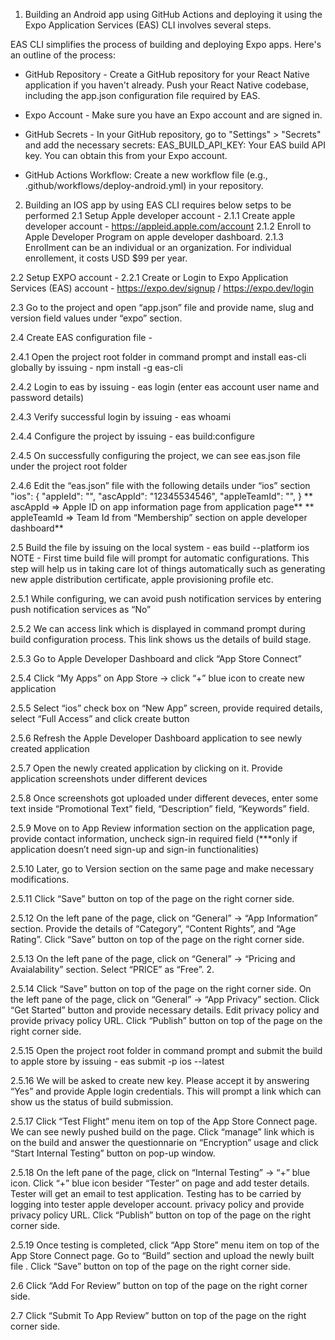 
1. Building an Android app using GitHub Actions and deploying it using the Expo Application Services (EAS) CLI involves several steps. 

EAS CLI simplifies the process of building and deploying Expo apps. Here's an outline of the process:

* GitHub Repository - 
    Create a GitHub repository for your React Native application if you haven't already.
    Push your React Native codebase, including the app.json configuration file required by EAS.

* Expo Account - 
    Make sure you have an Expo account and are signed in.

* GitHub Secrets - 
    In your GitHub repository, go to "Settings" > "Secrets" and add the necessary secrets:
        EAS_BUILD_API_KEY: Your EAS build API key. You can obtain this from your Expo account.

* GitHub Actions Workflow:
    Create a new workflow file (e.g., .github/workflows/deploy-android.yml) in your repository.

2. Building an IOS app by using EAS CLI requires below setps to be performed
2.1 Setup Apple developer account - 
2.1.1 Create apple developer account - https://appleid.apple.com/account 
2.1.2 Enroll to Apple Developer Program on apple developer dashboard.
2.1.3 Enrollment can be an individual or an organization. For individual enrollement, it costs USD $99 per year.

2.2 Setup EXPO account - 
2.2.1 Create or Login to Expo Application Services (EAS) account - https://expo.dev/signup / https://expo.dev/login 

2.3 Go to the project and open “app.json” file and provide name, slug and version field values under “expo” section.

2.4 Create EAS configuration file - 

2.4.1 Open the project root folder in command prompt and install eas-cli globally by issuing - npm install -g eas-cli

2.4.2 Login to eas by issuing - eas login (enter eas account user name and password details)

2.4.3 Verify successful login by issuing - eas whoami

2.4.4 Configure the project by issuing - eas build:configure

2.4.5 On successfully configuring the project, we can see eas.json file under the project root folder

2.4.6 Edit the “eas.json” file with the following details under “ios” section
        "ios": {
                "appleId": "<Login Id>",
                "ascAppId": "12345534546",
                "appleTeamId": "<Membership Id>",
            }
        ** ascAppId => Apple ID on app information page from application page**
        ** appleTeamId => Team Id from “Membership” section on apple developer dashboard**

2.5 Build the file by issuing on the local system - eas build --platform ios
NOTE - First time build file will prompt for automatic configurations. This step will help us in taking care lot of things automatically such as generating new apple distribution certificate, apple provisioning profile etc.

2.5.1 While configuring, we can avoid push notification services by entering push notification services as “No”

2.5.2 We can access link which is displayed in command prompt during build configuration process. This link shows us the details of build stage.

2.5.3 Go to Apple Developer Dashboard and click “App Store Connect”

2.5.4 Click “My Apps” on App Store → click “+” blue icon to create new application

2.5.5 Select “ios” check box on “New App” screen, provide required details, select “Full Access” and click create button

2.5.6 Refresh the Apple Developer Dashboard application to see newly created application

2.5.7 Open the newly created application by clicking on it. Provide application screenshots under different devices

2.5.8 Once screenshots got uploaded under different deveces, enter some text inside “Promotional Text” field, “Description” field, “Keywords” field.

2.5.9 Move on to App Review information section on the application page, provide contact information, uncheck sign-in required field (***only if application doesn’t need sign-up and sign-in functionalities)

2.5.10 Later, go to Version section on the same page and make necessary modifications.

2.5.11 Click “Save” button on top of the page on the right corner side.

2.5.12 On the left pane of the page, click on “General” → “App Information” section. Provide the details of “Category”, “Content Rights”, and “Age Rating”. Click “Save” button on top of the page on the right corner side.

2.5.13 On the left pane of the page, click on “General” → “Pricing and Avaialability” section. Select “PRICE” as “Free”. 2.

2.5.14 Click “Save” button on top of the page on the right corner side.
On the left pane of the page, click on “General” → “App Privacy” section. Click “Get Started” button and provide necessary details. Edit privacy policy and provide privacy policy URL. Click “Publish” button on top of the page on the right corner side.

2.5.15 Open the project root folder in command prompt and submit the build to apple store by issuing - eas submit -p ios --latest

2.5.16 We will be asked to create new key. Please accept it by answering “Yes” and provide Apple login credentials. This will prompt a link which can show us the status of build submission.

2.5.17 Click “Test Flight” menu item on top of the App Store Connect page. We can see newly pushed build on the page. Click “manage” link which is on the build and answer the questionnarie on “Encryption” usage and click “Start Internal Testing” button on pop-up window.

2.5.18 On the left pane of the page, click on “Internal Testing” → “+” blue icon. Click “+” blue icon besider “Tester” on page and add tester details. Tester will get an email to test application. Testing has to be carried by logging into tester apple developer account. privacy policy and provide privacy policy URL. Click “Publish” button on top of the page on the right corner side.

2.5.19 Once testing is completed, click “App Store” menu item on top of the App Store Connect page. Go to “Build” section and upload the newly built file . Click “Save” button on top of the page on the right corner side.

2.6 Click “Add For Review” button on top of the page on the right corner side.

2.7 Click “Submit To App Review” button on top of the page on the right corner side.
